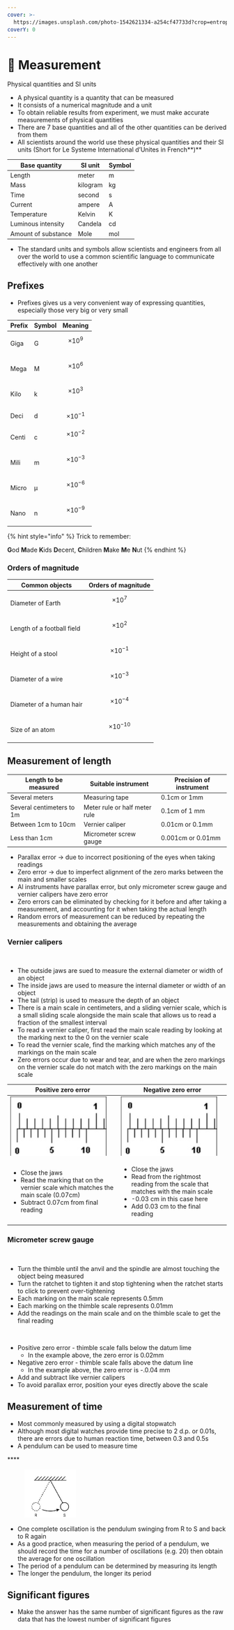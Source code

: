 ```yaml
---
cover: >-
  https://images.unsplash.com/photo-1542621334-a254cf47733d?crop=entropy&cs=tinysrgb&fm=jpg&ixid=MnwxOTcwMjR8MHwxfHNlYXJjaHwxMHx8cnVsZXJ8ZW58MHx8fHwxNjYyMjYyMzQ2&ixlib=rb-1.2.1&q=80
coverY: 0
---
```


# 📏 Measurement

Physical quantities and SI units

* A physical quantity is a quantity that can be measured
* It consists of a numerical magnitude and a unit
* To obtain reliable results from experiment, we must make accurate measurements of physical quantities
* There are 7 base quantities and all of the other quantities can be derived from them
* All scientists around the world use these physical quantities and their SI units (Short for Le Systeme International d’Unites in French**)**

| Base quantity       | SI unit  | Symbol |
| ------------------- | -------- | ------ |
| Length              | meter    | m      |
| Mass                | kilogram | kg     |
| Time                | second   | s      |
| Current             | ampere   | A      |
| Temperature         | Kelvin   | K      |
| Luminous intensity  | Candela  | cd     |
| Amount of substance | Mole     | mol    |

* The standard units and symbols allow scientists and engineers from all over the world to use a common scientific language to communicate effectively with one another

## Prefixes

* Prefixes gives us a very convenient way of expressing quantities, especially those very big or very small

| Prefix | Symbol | Meaning             |
| ------ | ------ | ------------------- |
| Giga   | G      | $$\times 10^9$$​    |
| Mega   | M      | $$\times 10^6$$​    |
| Kilo   | k      | $$\times 10^3$$​    |
| Deci   | d      | $$\times 10^{-1}$$  |
| Centi  | c      | $$\times 10^{-2}$$​ |
| Mili   | m      | $$\times 10^{-3}$$​ |
| Micro  | μ      | $$\times 10^{-6}$$​ |
| Nano   | n      | $$\times 10^{-9}$$​ |

{% hint style="info" %}
Trick to remember:

**G**od **M**ade **K**ids **D**ecent, **C**hildren **M**ake **M**e **N**ut
{% endhint %}

### Orders of magnitude

| Common objects             | Orders of magnitude  |
| -------------------------- | -------------------- |
| Diameter of Earth          | $$\times 10^7$$​     |
| Length of a football field | $$\times 10^2$$​     |
| Height of a stool          | $$\times 10^{-1}$$​  |
| Diameter of a wire         | $$\times 10^{-3}$$​  |
| Diameter of a human hair   | $$\times 10^{-4}$$​  |
| Size of an atom            | $$\times 10^{-10}$$​ |

## Measurement of length

| Length to be measured     | Suitable instrument           | Precision of instrument |
| ------------------------- | ----------------------------- | ----------------------- |
| Several meters            | Measuring tape                | 0.1cm or 1mm            |
| Several centimeters to 1m | Meter rule or half meter rule | 0.1cm of 1 mm           |
| Between 1cm to 10cm       | Vernier caliper               | 0.01cm or 0.1mm         |
| Less than 1cm             | Micrometer screw gauge        | 0.001cm or 0.01mm       |

* Parallax error -> due to incorrect positioning of the eyes when taking readings
* Zero error -> due to imperfect alignment of the zero marks between the main and smaller scales
* Al instruments have parallax error, but only micrometer screw gauge and vernier calipers have zero error
* Zero errors can be eliminated by checking for it before and after taking a measurement, and accounting for it when taking the actual length
* Random errors of measurement can be reduced by repeating the measurements and obtaining the average

### Vernier calipers

<figure><img src="https://lh5.googleusercontent.com/yVHXaj9OjWhQIRVTvpDPYuPccHEV7ktvDuRHXsKHLjHpJrYz8AW5Rk0BPr2oauYqangqKbPdOBIZmE3_oEedL9DAL5WLRF24rI0LbOVW-fNan7HsLM6xjPET5WL93Dl2sRoe8IH0nSt8sDLMf-YdRw" alt=""><figcaption></figcaption></figure>

* The outside jaws are sued to measure the external diameter or width of an object
* The inside jaws are used to measure the internal diameter or width of an object
* The tail (strip) is used to measure the depth of an object
* There is a main scale in centimeters, and a sliding vernier scale, which is a small sliding scale alongside the main scale that allows us to read a fraction of the smallest interval
* To read a vernier caliper, first read the main scale reading by looking at the marking next to the 0 on the vernier scale
* To read the vernier scale, find the marking which matches any of the markings on the main scale
* Zero errors occur due to wear and tear, and are when the zero markings on the vernier scale do not match with the zero markings on the main scale

| Positive zero error                                                                                                                                                  | Negative zero error                                                                                                                                                                                  |
| -------------------------------------------------------------------------------------------------------------------------------------------------------------------- | ---------------------------------------------------------------------------------------------------------------------------------------------------------------------------------------------------- |
| ![](<../.gitbook/assets/image (27).png>)                                                                                                                             | ![](<../.gitbook/assets/image (32) (1).png>)                                                                                                                                                         |
| <ul><li>Close the jaws</li><li>Read the marking that on the vernier scale which matches the main scale (0.07cm)</li><li>Subtract 0.07cm from final reading</li></ul> | <ul><li>Close the jaws</li><li>Read from the rightmost reading from the scale that matches with the main scale</li><li>-0.03 cm in this case here</li><li>Add 0.03 cm to the final reading</li></ul> |

### Micrometer screw gauge

<figure><img src="https://lh4.googleusercontent.com/jANTGFqeG-TLMqFlzyeVHxa3yh6wUGHiUTJ3kO99L_MoH2h9VdJfV5Zk3bu8GTES5LUILobgaBfTsqTCy5WaDAY2nstSGRN1swYs9IabtiGlDAleEOk9qTjI-kY8gg8u0hpWSQBvE3S6FnJBxKZ9IA" alt=""><figcaption></figcaption></figure>

* Turn the thimble until the anvil and the spindle are almost touching the object being measured
* Turn the ratchet to tighten it and stop tightening when the ratchet starts to click to prevent over-tightening
* Each marking on the main scale represents 0.5mm
* Each marking on the thimble scale represents 0.01mm
* Add the readings on the main scale and on the thimble scale to get the final reading

<figure><img src="https://lh6.googleusercontent.com/6GeZivIx-vK3QEUyNgMzlIpVC5s9Sl6FfZcoedTZWS0qWREk2_HAMEabGCXHQxvbPKpcMZ2SMurNRrDKPSvIoxnh1AHE72otcMP5fy2EFiwsWBhR8dNo4MTokJwSrKbtljfsw4jpxXDkBhYmJXEumQ" alt=""><figcaption></figcaption></figure>

* Positive zero error - thimble scale falls below the datum lime
  * In the example above, the zero error is 0.02mm
* Negative zero error - thimble scale falls above the datum line
  * In the example above, the zero error is -.0.04 mm
* Add and subtract like vernier calipers
* To avoid parallax error, position your eyes directly above the scale

## Measurement of time

* Most commonly measured by using a digital stopwatch
* Although most digital watches provide time precise to 2 d.p. or 0.01s, there are errors due to human reaction time, between 0.3 and 0.5s
* A pendulum can be used to measure time

&#x20;****&#x20;

<figure><img src="../.gitbook/assets/image (42) (1).png" alt=""><figcaption></figcaption></figure>

* One complete oscillation is the pendulum swinging from R to S and back to R again
* As a good practice, when measuring the period of a pendulum, we should record the time  for a number of oscillations (e.g. 20) then obtain the average for one oscillation
* The period of a pendulum can be determined by measuring its length
* The longer the pendulum, the longer its period

## Significant figures

* Make the answer has the same number of significant figures as the raw data that has the lowest number of significant figures
